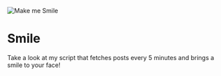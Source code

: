 ![Make me Smile](https://i.redd.it/3o0g9gjt4fpb1.jpg?width=100&height=100)

# Smile
Take a look at my script that fetches posts every 5 minutes and brings a smile to your face!
